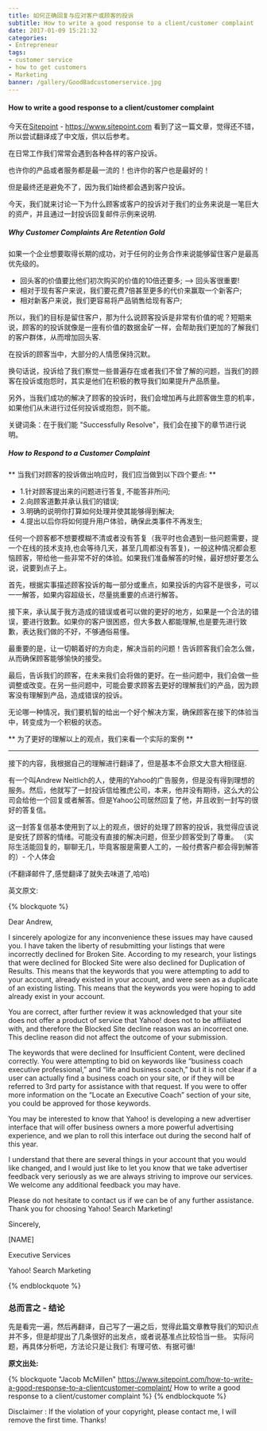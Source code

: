 ```yaml
---
title: 如何正确回复与应对客户或顾客的投诉
subtitle: How to write a good response to a client/customer complaint
date: 2017-01-09 15:21:32
categories:
- Entrepreneur
tags:
- customer service
- how to get customers
- Marketing
banner: /gallery/GoodBadcustomerservice.jpg
---
```


#### How to write a good response to a client/customer complaint

今天在[Sitepoint](https://www.sitepoint.com) - https://www.sitepoint.com 看到了这一篇文章，觉得还不错，所以尝试翻译成了中文版，供以后参考。


在日常工作我们常常会遇到各种各样的客户投诉。

也许你的产品或者服务都是最一流的！也许你的客户也是最好的！

但是最终还是避免不了，因为我们始终都会遇到客户投诉。

今天，我们就来讨论一下为什么顾客或客户的投诉对于我们的业务来说是一笔巨大的资产，并且通过一封投诉回复邮件示例来说明.

<!-- more -->

##### Why Customer Complaints Are Retention Gold

如果一个企业想要取得长期的成功，对于任何的业务合作来说能够留住客户是最高优先级的。

* 回头客的价值要比他们初次购买的价值的10倍还要多;                --> 回头客很重要!
* 相对于现有客户来说，我们要花费7倍甚至更多的代价来赢取一个新客户;
* 相对新客户来说，我们更容易将产品销售给现有客户;

所以，我们的目标是留住客户，那为什么说顾客投诉是非常有价值的呢？短期来说，顾客的的投诉就像是一座有价值的数据金矿一样，会帮助我们更加的了解我们的客户群体，从而增加回头客.

在投诉的顾客当中，大部分的人情愿保持沉默。

换句话说，投诉给了我们察觉一些普遍存在或者我们不曾了解的问题，当我们的顾客在投诉或抱怨时，其实是他们在积极的教导我们如果提升产品质量。

另外，当我们成功的解决了顾客的投诉时，我们会增加再与此顾客做生意的机率，如果他们从未进行过任何投诉或抱怨，则不能。

关键词条：在于我们能 "Successfully Resolve"，我们会在接下的章节进行说明。

##### How to Respond to a Customer Complaint

** 当我们对顾客的投诉做出响应时，我们应当做到以下四个要点: **

* 1.针对顾客提出来的问题进行答复, 不能答非所问;
* 2.向顾客道歉并承认我们的错误;
* 3.明确的说明你打算如何处理并使其能够得到解决;
* 4.提出以后你将如何提升用户体验，确保此类事件不再发生;

任何一个顾客都不想要模糊不清或者没有答复（我平时也会遇到一些问题需要，提一个在线的技术支持,也会等待几天，甚至几周都没有答复)，一般这种情况都会惹恼顾客，带给他一些非常不好的体验。如果我们准备解答的时候，最好想好要怎么说，说要到点子上。

首先，根据实事描述顾客投诉的每一部分或重点，如果投诉的内容不是很多，可以一一解答，如果内容超级长，尽量挑重要的点进行解答。

接下来，承认属于我方造成的错误或者可以做的更好的地方，如果是一个合法的错误，要进行致歉。如果你的客户很困惑，但大多数人都能理解,也是要先进行致歉，表达我们做的不好，不够通俗易懂。

最重要的是，让一切朝着好的方向走，解决当前的问题！告诉顾客我们会怎么做，从而确保顾客能够愉快的接受。

最后，告诉我们的顾客，在未来我们会将做的更好。在一些问题中，我们会做一些调整或改变。在另一些问题中，可能会要求顾客去更好的理解我们的产品，因为顾客没有理解到产品，造成错误的投诉。

无论哪一种情况，我们要机智的给出一个好个解决方案，确保顾客在接下的体验当中，转变成为一个积极的状态。

** 为了更好的理解以上的观点，我们来看一个实际的案例 **

---

接下的内容，我根据自己的理解进行翻译了，但是基本不会原文大意大相径庭.

有一个叫Andrew Neitlich的人，使用的Yahoo的广告服务，但是没有得到理想的服务。然后，他就写了一封投诉信给雅虎公司，本来，他并没有期待，这么大的公司会给他一个回复或者解答。但是Yahoo公司居然回复了他，并且收到一封写的很好的答复信。

这一封答复信基本使用到了以上的观点，很好的处理了顾客的投诉，我觉得应该说是安抚了顾客的情绪。可能没有直接的解决问题，但至少顾客受到了尊重。
（实际生活能回复的，聊聊无几，毕竟客服是需要人工的，一般付费客户都会得到解答的）- 个人体会

(不翻译邮件了,感觉翻译了就失去味道了,哈哈)

英文原文:

{% blockquote %}

Dear Andrew,

I sincerely apologize for any inconvenience these issues may have caused you. I have taken the liberty of resubmitting your listings that were incorrectly declined for Broken Site. According to my research, your listings that were declined for Blocked Site were also declined for Duplication of Results. This means that the keywords that you were attempting to add to your account, already existed in your account, and were seen as a duplicate of an existing listing. This means that the keywords you were hoping to add already exist in your account.

You are correct, after further review it was acknowledged that your site does not offer a product of service that Yahoo! does not to be affiliated with, and therefore the Blocked Site decline reason was an incorrect one. This decline reason did not affect the outcome of your submission.

The keywords that were declined for Insufficient Content, were declined correctly. You were attempting to bid on keywords like “business coach executive professional,” and “life and business coach,” but it is not clear if a user can actually find a business coach on your site, or if they will be referred to 3rd party for assistance with that request. If you were to offer more information on the “Locate an Executive Coach” section of your site, you could be approved for those keywords.

You may be interested to know that Yahoo! is developing a new advertiser interface that will offer business owners a more powerful advertising experience, and we plan to roll this interface out during the second half of this year.

I understand that there are several things in your account that you would like changed, and I would just like to let you know that we take advertiser feedback very seriously as we are always striving to improve our services. We welcome any additional feedback you may have.

Please do not hesitate to contact us if we can be of any further assistance. Thank you for choosing Yahoo! Search Marketing!

Sincerely,

[NAME]

Executive Services

Yahoo! Search Marketing

{% endblockquote %}

### 总而言之 - 结论

先是看完一遍，然后再翻译，自己写了一遍之后，觉得此篇文章教导我们的知识点并不多，但是却提出了几条很好的出发点，或者说基准点比较恰当一些。
实际问题，再具体分析吧，方法论只是让我们: 有理可依、有据可循!

**原文出处:**

{% blockquote "Jacob McMillen" https://www.sitepoint.com/how-to-write-a-good-response-to-a-clientcustomer-complaint/ How to write a good response to a client/customer complaint %}
{% endblockquote %}

Disclaimer : If the violation of your copyright, please contact me, I will remove the first time. Thanks!
